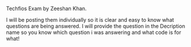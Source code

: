 Techfios Exam by Zeeshan Khan.

I will be posting them individually so it is clear and easy to know what questions are being answered. 
I will provide the question in the Decription name so you know which question i was answering and what code is for what!

